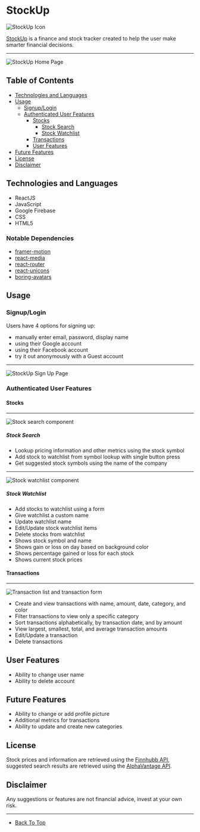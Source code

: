 # StockUp

![StockUp Icon](./public/favicon.ico)

[StockUp](https://stockupfinance.app) is a finance and stock tracker created to help the user make smarter financial decisions.

---

![StockUp Home Page](./public/stockUp_Home.png)

## Table of Contents

- [Technologies and Languages](#technologies-and-languages)
- [Usage](#Usage)
  - [Signup/Login](#signuplogin)
  - [Authenticated User Features](#authenticated-user-features)
    - [Stocks](#stocks)
      - [Stock Search](#stock-search)
      - [Stock Watchlist](#stock-watchlist)
    - [Transactions](#transactions)
    - [User Features](#user-features)
- [Future Features](#future-features)
- [License](#license)
- [Disclaimer](#disclaimer)

## Technologies and Languages

- ReactJS
- JavaScript
- Google Firebase
- CSS
- HTML5

### Notable Dependencies

- [framer-motion](https://www.npmjs.com/package/framer-motion)
- [react-media](https://www.npmjs.com/package/react-media)
- [react-router](https://www.npmjs.com/package/react-router)
- [react-unicons](https://www.npmjs.com/package/@iconscout/react-unicons)
- [boring-avatars](https://www.npmjs.com/package/boring-avatars)

## Usage

### Signup/Login

Users have 4 options for signing up:

- manually enter email, password, display name
- using their Google account
- using their Facebook account
- try it out anonymously with a Guest account

---

![StockUp Sign Up Page](./public/stockUp_Sign_Up.png)

### Authenticated User Features

#### Stocks

---

![Stock search component](./public/stockUp_stock_component.png)

##### Stock Search

- Lookup pricing information and other metrics using the stock symbol
- Add stock to watchlist from symbol lookup with single button press
- Get suggested stock symbols using the name of the company

---

![Stock watchlist component](./public/stockUp_stock_watchlist_component.png)

##### Stock Watchlist

- Add stocks to watchlist using a form
- Give watchlist a custom name
- Update watchlist name
- Edit/Update stock watchlist items
- Delete stocks from watchlist
- Shows stock symbol and name
- Shows gain or loss on day based on background color
- Shows percentage gained or loss for each stock
- Shows current stock prices

#### Transactions

---

![Transaction list and transaction form](./public/stockUp_transaction_list.png)

- Create and view transactions with name, amount, date, category, and color
- Filter transactions to view only a specific category
- Sort transactions alphabetically, by transaction date, and by amount
- View largest, smallest, total, and average transaction amounts
- Edit/Update a transaction
- Delete transactions

## User Features

- Ability to change user name
- Ability to delete account

## Future Features

- Ability to change or add profile picture
- Additional metrics for transactions
- Ability to update and create new categories

## License

Stock prices and information are retrieved using the [Finnhubb API](https://finnhub.io/docs/api), suggested search results are retrieved using the [AlphaVantage API](https://www.alphavantage.co/).

## Disclaimer

Any suggestions or features are not financial advice, invest at your own risk.

---

- [Back To Top](#StockUp)
